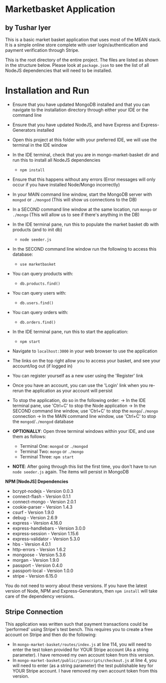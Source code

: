 # Marketbasket Application
## by Tushar Iyer


This is a basic market basket application that uses most of the MEAN stack. It is a simple online store complete with user login/authentication and payment verification through Stripe.

This is the root directory of the entire project. The files are listed as shown in the structure below. Please look at `package.json` to see the list of all NodeJS dependencies that will need to be installed.


# Installation and Run
 - Ensure that you have updated MongoDB installed and that you can navigate to the installation directory through either your IDE or the command line
 - Ensure that you have updated NodeJS, and have Express and Express-Generators installed
 - Open this project at this folder with your preferred IDE, we will use the terminal in the IDE window
 - In the IDE terminal, check that you are in mongo-market-basket dir and run this to install all NodeJS dependencies
   - `npm install`
 - Ensure that this happens without any errors (Error messages will only occur if you have installed Node/Mongo incorrectly)
 - In your MAIN command line window, start the MongoDB server with `mongod` or `./mongod` (This will show us connections to the DB)
 - In a SECOND command line window at the same location, run `mongo` or `./mongo` (This will allow us to see if there's anything in the DB)
 - In the IDE terminal pane, run this to populate the market basket db with products (and to init db)
   - `node seeder.js`
 - In the SECOND command line window run the following to access this database:
   - `use marketbasket`
 - You can query products with:
   - `db.products.find()`
 - You can query users with:
   - `db.users.find()`
 - You can query orders with:
   - `db.orders.find()`
 - In the IDE terminal pane, run this to start the application:
   - `npm start`
 - Navigate to `localhost:3000` in your web browser to use the application
 - The links on the top right allow you to access your basket, and see your account/log out (if logged in)
 - You can register yourself as a new user using the 'Register' link
 - Once you have an account, you can use the 'Login' link when you re-rerun the application as your account will persist
 - To stop the application, do so in the following order:
   -> In the IDE terminal pane, use 'Ctrl+C' to stop the Node application
   -> In the SECOND command line window, use 'Ctrl+C' to stop the `mongo`/`./mongo` connection
   -> In the MAIN command line window, use 'Ctrl+C' to stop the `mongod`/`./mongod` database

 - **OPTIONALLY**: Open three terminal windows within your IDE, and use them as follows:
   - Terminal One: `mongod` or `./mongod`
   - Terminal Two: `mongo` or `./mongo`
   - Terminal Three: `npm start`

 - **NOTE**: After going through this list the first time, you don't have to run `node seeder.js` again. The items will persist in MongoDB

**NPM [NodeJS] Dependencies**
- bcrypt-nodejs         - Version 0.0.3
- connect-flash         - Version 0.1.1
- connect-mongo         - Version 2.0.1
- cookie-parser         - Version 1.4.3
- csurf                 - Version 1.9.0
- debug                 - Version 2.6.9
- express               - Version 4.16.0
- express-handlebars    - Version 3.0.0
- express-session       - Version 1.15.6
- express-validator     - Version 5.3.0
- hbs                   - Version 4.0.1
- http-errors           - Version 1.6.2
- mongoose              - Version 5.3.6
- morgan                - Version 1.9.0
- passport              - Version 0.4.0
- passport-local        - Version 1.0.0
- stripe                - Version 6.15.0

You do not need to worry about these versions. If you have the latest version of Node, NPM and Express-Generators,
then `npm install` will take care of the dependency versions.

## Stripe Connection
This application was written such that payment transactions could be 'performed' using Stripe's test bench. This requires you to create a free account on Stripe and then do the following:

 - In `mongo-market-basket/routes/index.js` at line 114, you will need to enter the test token provided for YOUR Stripe account (As a string parameter). I have removed my own account token from this version.
 - In `mongo-market-basket/public/javascripts/checkout.js` at line 4, you will need to enter (as a string parameter) the test publishable key for YOUR Stripe account. I have removed my own account token from this version.

